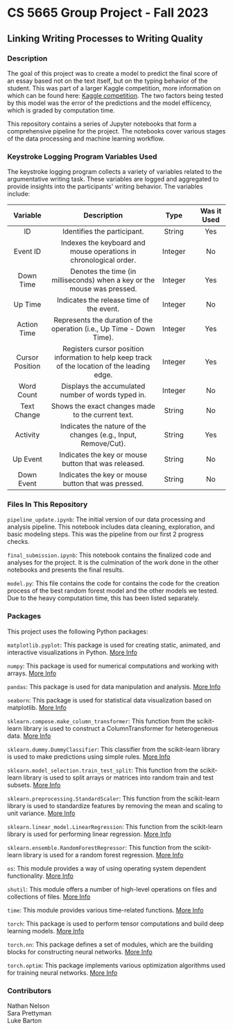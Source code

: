 # CS 5665 Group Project - Fall 2023

## Linking Writing Processes to Writing Quality

### Description

The goal of this project was to create a model to predict the final score of an essay based not on the text itself, but on the typing behavior of the student. This was part of a larger Kaggle competition, more information on which can be found here: [Kaggle competition](https://www.kaggle.com/competitions/linking-writing-processes-to-writing-quality). The two factors being tested by this model was the error of the predictions and the model effiicency, which is graded by computation time.

This repository contains a series of Jupyter notebooks that form a comprehensive pipeline for the project. The notebooks cover various stages of the data processing and machine learning workflow.

### Keystroke Logging Program Variables Used

The keystroke logging program collects a variety of variables related to the argumentative writing task. These variables are logged and aggregated to provide insights into the participants' writing behavior. The variables include:

|    Variable     |                                          Description                                          |  Type   |     | Was it Used |
| :-------------: | :-------------------------------------------------------------------------------------------: | :-----: | :-: | :---------: |
|       ID        |                                  Identifies the participant.                                  | String  |     |     Yes     |
|    Event ID     |               Indexes the keyboard and mouse operations in chronological order.               | Integer |     |     No      |
|    Down Time    |            Denotes the time (in milliseconds) when a key or the mouse was pressed.            | Integer |     |     Yes     |
|     Up Time     |                           Indicates the release time of the event.                            | Integer |     |     No      |
|   Action Time   |             Represents the duration of the operation (i.e., Up Time - Down Time).             | Integer |     |     Yes     |
| Cursor Position | Registers cursor position information to help keep track of the location of the leading edge. | Integer |     |     Yes     |
|   Word Count    |                      Displays the accumulated number of words typed in.                       | Integer |     |     No      |
|   Text Change   |                       Shows the exact changes made to the current text.                       | String  |     |     No      |
|    Activity     |                Indicates the nature of the changes (e.g., Input, Remove/Cut).                 | String  |     |     Yes     |
|    Up Event     |                     Indicates the key or mouse button that was released.                      | String  |     |     No      |
|   Down Event    |                      Indicates the key or mouse button that was pressed.                      | String  |     |     No      |

### Files In This Repository

`pipeline_update.ipynb`: The initial version of our data processing and analysis pipeline. This notebook includes data cleaning, exploration, and basic modeling steps. This was the pipeline from our first 2 progress checks.

`final_submission.ipynb`: This notebook contains the finalized code and analyses for the project. It is the culmination of the work done in the other notebooks and presents the final results.

`model.py`: This file contains the code for contains the code for the creation process of the best random forest model and the other models we tested. Due to the heavy computation time, this has been listed separately.

### Packages

This project uses the following Python packages:

`matplotlib.pyplot`: This package is used for creating static, animated, and interactive visualizations in Python. [More Info](https://matplotlib.org/stable/api/pyplot_summary.html)

`numpy`: This package is used for numerical computations and working with arrays. [More Info](https://numpy.org/doc/stable/user/whatisnumpy.html)

`pandas`: This package is used for data manipulation and analysis. [More Info](https://pandas.pydata.org/docs/getting_started/intro_tutorials/01_table_oriented.html)

`seaborn`: This package is used for statistical data visualization based on matplotlib. [More Info](https://seaborn.pydata.org/introduction.html)

`sklearn.compose.make_column_transformer`: This function from the scikit-learn library is used to construct a ColumnTransformer for heterogeneous data. [More Info](https://scikit-learn.org/stable/modules/generated/sklearn.compose.make_column_transformer.html)

`sklearn.dummy.DummyClassifier`: This classifier from the scikit-learn library is used to make predictions using simple rules. [More Info](https://scikit-learn.org/stable/modules/generated/sklearn.dummy.DummyClassifier.html)

`sklearn.model_selection.train_test_split`: This function from the scikit-learn library is used to split arrays or matrices into random train and test subsets. [More Info](https://scikit-learn.org/stable/modules/generated/sklearn.model_selection.train_test_split.html)

`sklearn.preprocessing.StandardScaler`: This function from the scikit-learn library is used to standardize features by removing the mean and scaling to unit variance. [More Info](https://scikit-learn.org/stable/modules/generated/sklearn.preprocessing.StandardScaler.html)

`sklearn.linear_model.LinearRegression`: This function from the scikit-learn library is used for performing linear regression. [More Info](https://scikit-learn.org/stable/modules/generated/sklearn.linear_model.LinearRegression.html)

`sklearn.ensemble.RandomForestRegressor`: This function from the scikit-learn library is used for a random forest regression. [More Info](https://scikit-learn.org/stable/modules/generated/sklearn.ensemble.RandomForestRegressor.html)

`os`: This module provides a way of using operating system dependent functionality. [More Info](https://docs.python.org/3/library/os.html)

`shutil`: This module offers a number of high-level operations on files and collections of files. [More Info](https://docs.python.org/3/library/shutil.html)

`time`: This module provides various time-related functions. [More Info](https://docs.python.org/3/library/time.html)

`torch`: This package is used to perform tensor computations and build deep learning models. [More Info](https://pytorch.org/docs/stable/index.html)

`torch.nn`: This package defines a set of modules, which are the building blocks for constructing neural networks. [More Info](https://pytorch.org/docs/stable/nn.html)

`torch.optim`: This package implements various optimization algorithms used for training neural networks. [More Info](https://pytorch.org/docs/stable/optim.html)

### Contributors

Nathan Nelson  
Sara Prettyman  
Luke Barton
